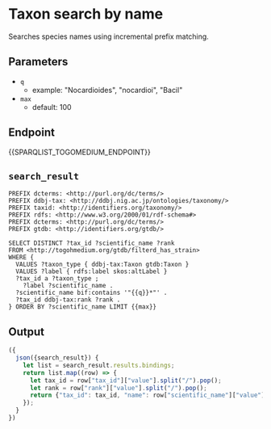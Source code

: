 # Taxon search by name
Searches species names using incremental prefix matching.

## Parameters

* `q`
  * example: "Nocardioides", "nocardioi", "Bacil"
* `max`
  * default: 100

## Endpoint

{{SPARQLIST_TOGOMEDIUM_ENDPOINT}}

## `search_result`

```sparql
PREFIX dcterms: <http://purl.org/dc/terms/>
PREFIX ddbj-tax: <http://ddbj.nig.ac.jp/ontologies/taxonomy/>
PREFIX taxid: <http://identifiers.org/taxonomy/>
PREFIX rdfs: <http://www.w3.org/2000/01/rdf-schema#>
PREFIX dcterms: <http://purl.org/dc/terms/>
PREFIX gtdb: <http://identifiers.org/gtdb/>

SELECT DISTINCT ?tax_id ?scientific_name ?rank 
FROM <http://togohmedium.org/gtdb/filterd_has_strain>
WHERE {
  VALUES ?taxon_type { ddbj-tax:Taxon gtdb:Taxon }
  VALUES ?label { rdfs:label skos:altLabel }
  ?tax_id a ?taxon_type ;
    ?label ?scientific_name .
  ?scientific_name bif:contains '"{{q}}*"' .
  ?tax_id ddbj-tax:rank ?rank .
} ORDER BY ?scientific_name LIMIT {{max}}
```

## Output

```javascript
({
  json({search_result}) {
    let list = search_result.results.bindings;
    return list.map((row) => {
      let tax_id = row["tax_id"]["value"].split("/").pop();
      let rank = row["rank"]["value"].split("/").pop();
      return {"tax_id": tax_id, "name": row["scientific_name"]["value"], "rank": rank}
    });
  }
})
```